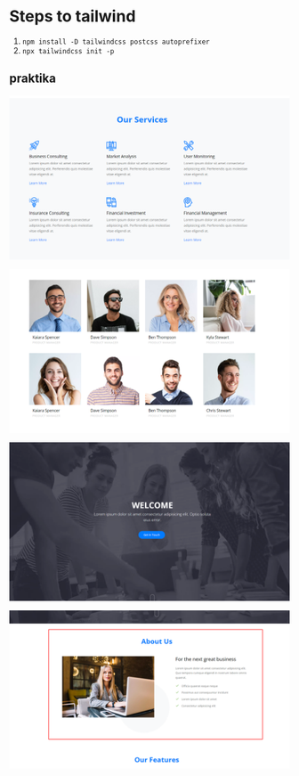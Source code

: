 # Steps to tailwind

1. `npm install -D tailwindcss postcss autoprefixer`
2. `npx tailwindcss init -p`

## praktika

![](assets/2024-01-19-12-09-28.png)

![](assets/2024-01-19-12-09-50.png)

![](assets/2024-01-19-12-12-12.png)

![](assets/2024-01-19-12-12-28.png)
